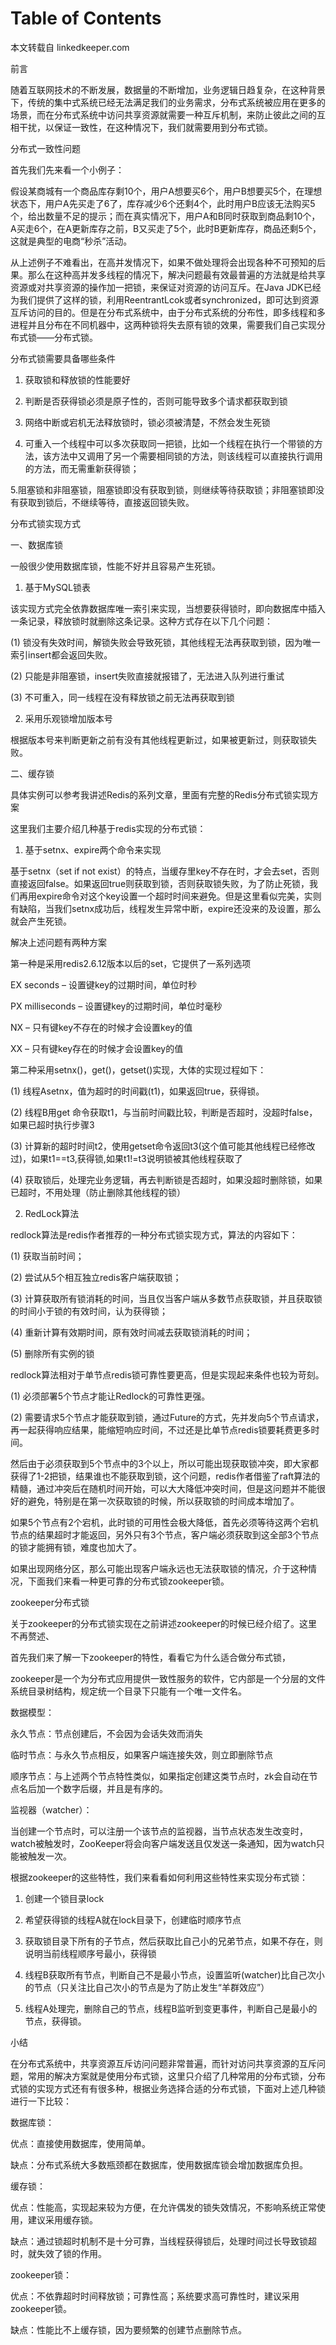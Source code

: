 # Table of Contents



本文转载自 linkedkeeper.com

前言

随着互联网技术的不断发展，数据量的不断增加，业务逻辑日趋复杂，在这种背景下，传统的集中式系统已经无法满足我们的业务需求，分布式系统被应用在更多的场景，而在分布式系统中访问共享资源就需要一种互斥机制，来防止彼此之间的互相干扰，以保证一致性，在这种情况下，我们就需要用到分布式锁。



分布式一致性问题

首先我们先来看一个小例子：

假设某商城有一个商品库存剩10个，用户A想要买6个，用户B想要买5个，在理想状态下，用户A先买走了6了，库存减少6个还剩4个，此时用户B应该无法购买5个，给出数量不足的提示；而在真实情况下，用户A和B同时获取到商品剩10个，A买走6个，在A更新库存之前，B又买走了5个，此时B更新库存，商品还剩5个，这就是典型的电商“秒杀”活动。

从上述例子不难看出，在高并发情况下，如果不做处理将会出现各种不可预知的后果。那么在这种高并发多线程的情况下，解决问题最有效最普遍的方法就是给共享资源或对共享资源的操作加一把锁，来保证对资源的访问互斥。在Java JDK已经为我们提供了这样的锁，利用ReentrantLcok或者synchronized，即可达到资源互斥访问的目的。但是在分布式系统中，由于分布式系统的分布性，即多线程和多进程并且分布在不同机器中，这两种锁将失去原有锁的效果，需要我们自己实现分布式锁——分布式锁。



分布式锁需要具备哪些条件

1. 获取锁和释放锁的性能要好

2. 判断是否获得锁必须是原子性的，否则可能导致多个请求都获取到锁

3. 网络中断或宕机无法释放锁时，锁必须被清楚，不然会发生死锁

4. 可重入一个线程中可以多次获取同一把锁，比如一个线程在执行一个带锁的方法，该方法中又调用了另一个需要相同锁的方法，则该线程可以直接执行调用的方法，而无需重新获得锁；

5.阻塞锁和非阻塞锁，阻塞锁即没有获取到锁，则继续等待获取锁；非阻塞锁即没有获取到锁后，不继续等待，直接返回锁失败。



分布式锁实现方式

一、数据库锁

一般很少使用数据库锁，性能不好并且容易产生死锁。

1. 基于MySQL锁表

该实现方式完全依靠数据库唯一索引来实现，当想要获得锁时，即向数据库中插入一条记录，释放锁时就删除这条记录。这种方式存在以下几个问题：

(1) 锁没有失效时间，解锁失败会导致死锁，其他线程无法再获取到锁，因为唯一索引insert都会返回失败。

(2) 只能是非阻塞锁，insert失败直接就报错了，无法进入队列进行重试

(3) 不可重入，同一线程在没有释放锁之前无法再获取到锁

2. 采用乐观锁增加版本号

根据版本号来判断更新之前有没有其他线程更新过，如果被更新过，则获取锁失败。

二、缓存锁

具体实例可以参考我讲述Redis的系列文章，里面有完整的Redis分布式锁实现方案

这里我们主要介绍几种基于redis实现的分布式锁：

1. 基于setnx、expire两个命令来实现

基于setnx（set if not exist）的特点，当缓存里key不存在时，才会去set，否则直接返回false。如果返回true则获取到锁，否则获取锁失败，为了防止死锁，我们再用expire命令对这个key设置一个超时时间来避免。但是这里看似完美，实则有缺陷，当我们setnx成功后，线程发生异常中断，expire还没来的及设置，那么就会产生死锁。

解决上述问题有两种方案

第一种是采用redis2.6.12版本以后的set，它提供了一系列选项

EX seconds – 设置键key的过期时间，单位时秒

PX milliseconds – 设置键key的过期时间，单位时毫秒

NX – 只有键key不存在的时候才会设置key的值

XX – 只有键key存在的时候才会设置key的值

第二种采用setnx()，get()，getset()实现，大体的实现过程如下：

(1) 线程Asetnx，值为超时的时间戳(t1)，如果返回true，获得锁。

(2) 线程B用get 命令获取t1，与当前时间戳比较，判断是否超时，没超时false，如果已超时执行步骤3

(3) 计算新的超时时间t2，使用getset命令返回t3(这个值可能其他线程已经修改过)，如果t1==t3,获得锁,如果t1!=t3说明锁被其他线程获取了

(4) 获取锁后，处理完业务逻辑，再去判断锁是否超时，如果没超时删除锁，如果已超时，不用处理（防止删除其他线程的锁）

2. RedLock算法

redlock算法是redis作者推荐的一种分布式锁实现方式，算法的内容如下：

(1) 获取当前时间；

(2) 尝试从5个相互独立redis客户端获取锁；

(3) 计算获取所有锁消耗的时间，当且仅当客户端从多数节点获取锁，并且获取锁的时间小于锁的有效时间，认为获得锁；

(4) 重新计算有效期时间，原有效时间减去获取锁消耗的时间；

(5) 删除所有实例的锁

redlock算法相对于单节点redis锁可靠性要更高，但是实现起来条件也较为苛刻。

(1) 必须部署5个节点才能让Redlock的可靠性更强。

(2) 需要请求5个节点才能获取到锁，通过Future的方式，先并发向5个节点请求，再一起获得响应结果，能缩短响应时间，不过还是比单节点redis锁要耗费更多时间。

然后由于必须获取到5个节点中的3个以上，所以可能出现获取锁冲突，即大家都获得了1-2把锁，结果谁也不能获取到锁，这个问题，redis作者借鉴了raft算法的精髓，通过冲突后在随机时间开始，可以大大降低冲突时间，但是这问题并不能很好的避免，特别是在第一次获取锁的时候，所以获取锁的时间成本增加了。

如果5个节点有2个宕机，此时锁的可用性会极大降低，首先必须等待这两个宕机节点的结果超时才能返回，另外只有3个节点，客户端必须获取到这全部3个节点的锁才能拥有锁，难度也加大了。

如果出现网络分区，那么可能出现客户端永远也无法获取锁的情况，介于这种情况，下面我们来看一种更可靠的分布式锁zookeeper锁。



zookeeper分布式锁

关于zookeeper的分布式锁实现在之前讲述zookeeper的时候已经介绍了。这里不再赘述、

首先我们来了解一下zookeeper的特性，看看它为什么适合做分布式锁，

zookeeper是一个为分布式应用提供一致性服务的软件，它内部是一个分层的文件系统目录树结构，规定统一个目录下只能有一个唯一文件名。

数据模型：

永久节点：节点创建后，不会因为会话失效而消失

临时节点：与永久节点相反，如果客户端连接失效，则立即删除节点

顺序节点：与上述两个节点特性类似，如果指定创建这类节点时，zk会自动在节点名后加一个数字后缀，并且是有序的。

监视器（watcher）：

当创建一个节点时，可以注册一个该节点的监视器，当节点状态发生改变时，watch被触发时，ZooKeeper将会向客户端发送且仅发送一条通知，因为watch只能被触发一次。

根据zookeeper的这些特性，我们来看看如何利用这些特性来实现分布式锁：

1. 创建一个锁目录lock

2. 希望获得锁的线程A就在lock目录下，创建临时顺序节点

3. 获取锁目录下所有的子节点，然后获取比自己小的兄弟节点，如果不存在，则说明当前线程顺序号最小，获得锁

4. 线程B获取所有节点，判断自己不是最小节点，设置监听(watcher)比自己次小的节点（只关注比自己次小的节点是为了防止发生“羊群效应”）

5. 线程A处理完，删除自己的节点，线程B监听到变更事件，判断自己是最小的节点，获得锁。



小结

在分布式系统中，共享资源互斥访问问题非常普遍，而针对访问共享资源的互斥问题，常用的解决方案就是使用分布式锁，这里只介绍了几种常用的分布式锁，分布式锁的实现方式还有有很多种，根据业务选择合适的分布式锁，下面对上述几种锁进行一下比较：

数据库锁：

优点：直接使用数据库，使用简单。

缺点：分布式系统大多数瓶颈都在数据库，使用数据库锁会增加数据库负担。

缓存锁：

优点：性能高，实现起来较为方便，在允许偶发的锁失效情况，不影响系统正常使用，建议采用缓存锁。

缺点：通过锁超时机制不是十分可靠，当线程获得锁后，处理时间过长导致锁超时，就失效了锁的作用。

zookeeper锁：

优点：不依靠超时时间释放锁；可靠性高；系统要求高可靠性时，建议采用zookeeper锁。

缺点：性能比不上缓存锁，因为要频繁的创建节点删除节点。
